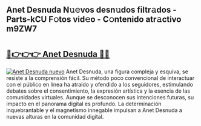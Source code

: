## Anet Desnuda N𝚞𝚎vos desn𝚞dos filtr𝚊dos - Parts-kCU F𝚘tos vid𝚎o - C𝚘ntenido atr𝚊ctivo m9ZW7

# <h2><a href="http://mb1i2o7.tromn.icu/?c=Anet+Desnuda">🔗👉👉👉 Anet Desnuda 🔗🔗</a></h2>

[![Anet Desnuda nuevo](https://i.imgur.com/pEAQMta.gif)](http://mb1i2o7.tromn.icu/?c=Anet+Desnuda)
Anet Desnuda, una figura compleja y esquiva, se resiste a la comprensión fácil. Su método poco convencional de interactuar con el público en línea ha atraído y ofendido a los seguidores, estimulando debates sobre el consentimiento, la expresión artística y la esencia de las comunidades virtuales. Aunque se desconocen sus intenciones futuras, su impacto en el panorama digital es profundo. La determinación inquebrantable y el magnetismo innegable impulsan a Anet Desnuda a nuevas alturas en la comunidad digital.
